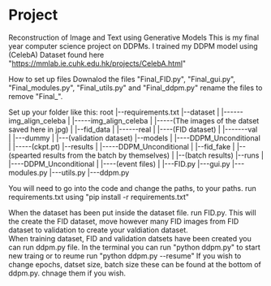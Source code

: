 # Project
Reconstruction of Image and Text using Generative Models 
This is my final year computer science project on DDPMs.
I trained my DDPM model using (CelebA) Dataset found here "https://mmlab.ie.cuhk.edu.hk/projects/CelebA.html"

How to set up files
Downalod the files "Final_FID.py", "Final_gui.py", "Final_modules.py", "Final_utils.py" and "Final_ddpm.py" rename the files to remove "Final_".

Set up your folder like this:
root
|--requirements.txt
|--dataset
|       |------img_align_celeba
|               |-----img_align_celeba
|                       |-----(The images of the datset saved here in jpg)
|
|--fid_data
|      |------real
|               |----(FID dataset)
|      |-------val  
|                |---dummy
|                       |---(validation dataset)
|--models
|     |----DDPM_Unconditional 
|              |-----(ckpt.pt)
|--results
|    |-----DDPM_Unconditional 
|             |--fid_fake
|                    |--(spearted results from the batch by themselves)
|             |--(batch results)
|--runs
|    |----DDPM_Unconditional 
|               |----(event files)
|
|---FID.py
|---gui.py
|---modules.py
|---utils.py
|---ddpm.py

You will need to go into the code and change the paths, to your paths. 
run requirements.txt using "pip install -r requirements.txt"

When the dataset has been put inside the dataset file. 
run FID.py. This will the create the FID dataset, move however many FID images from FID dataset to validation to create your valdiation dataset.  
When training dataset, FID and validation datsets have been created you can run ddpm.py file.
In the terminal you can run "python ddpm.py" to start new traing or to reume run "python ddpm.py --resume"
If you wish to change epochs, datset size, batch size these can be found at the bottom of ddpm.py. chnage them if you wish. 

